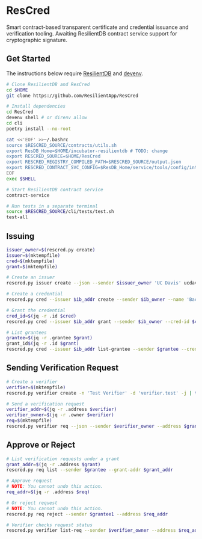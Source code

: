# ResCred

Smart contract-based transparent certificate and credential issuance and verification tooling. Awaiting ResilientDB contract service support for cryptographic signature.

## Get Started

The instructions below require [ResilientDB](https://github.com/apache/incubator-resilientdb) and [devenv](https://devenv.sh/getting-started/).

```sh
# Clone ResilientDB and ResCred
cd $HOME
git clone https://github.com/ResilientApp/ResCred

# Install dependencies
cd ResCred
devenv shell # or direnv allow
cd cli
poetry install --no-root

cat <<'EOF' >>~/.bashrc
source $RESCRED_SOURCE/contracts/utils.sh
export ResDB_Home=$HOME/incubator-resilientdb # TODO: change
export RESCRED_SOURCE=$HOME/ResCred
export RESCRED_REGISTRY_COMPILED_PATH=$RESCRED_SOURCE/output.json
export RESCRED_CONTRACT_SVC_CONFIG=$ResDB_Home/service/tools/config/interface/service.config
EOF
exec $SHELL

# Start ResilientDB contract service
contract-service

# Run tests in a separate terminal
source $RESCRED_SOURCE/cli/tests/test.sh
test-all
```

## Issuing

```sh
issuer_owner=$(rescred.py create)
issuer=$(mktempfile)
cred=$(mktempfile)
grant=$(mktempfile)

# Create an issuer
rescred.py issuer create --json --sender $issuer_owner 'UC Davis' ucdavis.edu | tee $issuer

# Create a credential
rescred.py cred --issuer $ib_addr create --sender $ib_owner --name 'Bachelor Diploma' --json | tee $cred

# Grant the credential
cred_id=$(jq -r .id $cred)
rescred.py cred --issuer $ib_addr grant --sender $ib_owner --cred-id $cred_id --name 'Bachelor Diploma' --json | tee $grant

# List grantees
grantee=$(jq -r .grantee $grant)
grant_id$(jq -r .id $grant)
rescred.py cred --issuer $ib_addr list-grantee --sender $grantee --cred-id $cred_id --id $grant_id
```

## Sending Verification Request

```sh
# Create a verifier
verifier=$(mktempfile)
rescred.py verifier create -n 'Test Verifier' -d 'verifier.test' -j | tee $verifier

# Send a verification request
verifier_addr=$(jq -r .address $verifier)
verifier_owner=$(jq -r .owner $verifier)
req=$(mktempfile)
rescred.py verifier req --json --sender $verifier_owner --address $grant1_addr >  $req
```

## Approve or Reject

```sh
# List verification requests under a grant
grant_addr=$(jq -r .address $grant)
rescred.py req list --sender $grantee --grant-addr $grant_addr

# Approve request
# NOTE: You cannot undo this action.
req_addr=$(jq -r .address $req)

# Or reject request
# NOTE: You cannot undo this action.
rescred.py req reject --sender $grantee1 --address $req_addr

# Verifier checks request status
rescred.py verifier list-req --sender $verifier_owner --address $req_addr
```